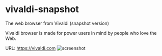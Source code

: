 vivaldi-snapshot
================

The web browser from Vivaldi (snapshot version)

Vivaldi browser is made for power users in mind by people who love the Web.

URL: https://vivaldi.com
![screenshot](https://vivaldi.com/press/highres/wallpapers/Wallpaper_Red_Icon_Gradient.png)
